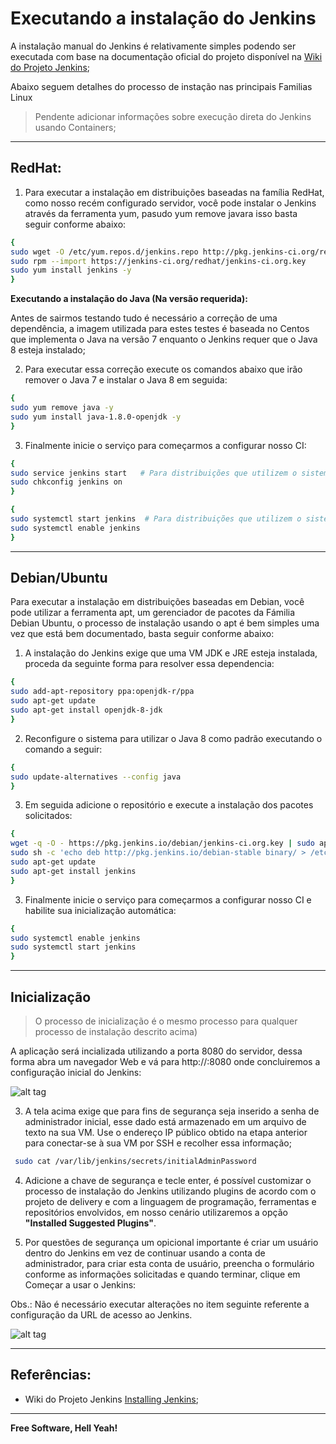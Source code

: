 # Executando a instalação do Jenkins

A instalação manual do Jenkins é relativamente simples podendo ser executada com base na documentação oficial do projeto disponível na [Wiki do Projeto Jenkins](https://wiki.jenkins.io/display/JENKINS/Installing+Jenkins);

Abaixo seguem detalhes do processo de instação nas principais Familias Linux

> Pendente adicionar informações sobre execução direta do Jenkins usando Containers;

---

## RedHat:

1. Para executar a instalação em distribuições baseadas na família RedHat, como nosso recém configurado servidor, você
pode instalar o Jenkins através da ferramenta yum, pasudo yum remove javara isso basta seguir conforme abaixo:

```sh
{
sudo wget -O /etc/yum.repos.d/jenkins.repo http://pkg.jenkins-ci.org/redhat/jenkins.repo
sudo rpm --import https://jenkins-ci.org/redhat/jenkins-ci.org.key
sudo yum install jenkins -y
}
```

**Executando a instalação do Java (Na versão requerida):**

Antes de sairmos testando tudo é necessário a correção de uma dependência, a imagem utilizada para estes testes é baseada no Centos que implementa o Java na versão 7 enquanto o Jenkins requer que o Java 8 esteja instalado;

2. Para executar essa correção execute os comandos abaixo que irão remover o Java 7 e instalar o Java 8 em seguida:

```sh
{
sudo yum remove java -y
sudo yum install java-1.8.0-openjdk -y
}
```

3. Finalmente inicie o serviço para começarmos a configurar nosso CI:

```sh
{
sudo service jenkins start   # Para distribuições que utilizem o sistema de gerenciamento System V como o Amazon Linux ou CentOS 6
sudo chkconfig jenkins on
}
```

```sh
{
sudo systemctl start jenkins  # Para distribuições que utilizem o sistema de gerenciamento SystemD como o CentOS 7
sudo systemctl enable jenkins
}
```

---

## Debian/Ubuntu

Para executar a instalação em distribuições baseadas em Debian, você pode utilizar a ferramenta apt, um gerenciador de pacotes da Fámilia Debian Ubuntu, o processo de instalação usando o apt é bem simples uma vez que está bem documentado, basta seguir conforme abaixo:

1. A instalação do Jenkins exige que uma VM JDK e JRE esteja instalada, proceda da seguinte forma para resolver essa dependencia:

```sh
{
sudo add-apt-repository ppa:openjdk-r/ppa  
sudo apt-get update
sudo apt-get install openjdk-8-jdk
}
```

2. Reconfigure o sistema para utilizar o Java 8 como padrão executando o comando a seguir:

```sh
{
sudo update-alternatives --config java
}
```

3. Em seguida adicione o repositório e execute a instalação dos pacotes solicitados:

```sh
{
wget -q -O - https://pkg.jenkins.io/debian/jenkins-ci.org.key | sudo apt-key add -
sudo sh -c 'echo deb http://pkg.jenkins.io/debian-stable binary/ > /etc/apt/sources.list.d/jenkins.list'
sudo apt-get update
sudo apt-get install jenkins
}
```

3. Finalmente inicie o serviço para começarmos a configurar nosso CI e habilite sua inicialização automática:


```sh
{
sudo systemctl enable jenkins
sudo systemctl start jenkins
}
```

---

## Inicialização
    
> O processo de inicialização é o mesmo processo para qualquer processo de instalação descrito acima)


A aplicação será incializada utilizando a porta 8080 do servidor, dessa forma abra um navegador Web e vá para
http://:8080 onde concluiremos a configuração inicial do Jenkins:

![alt tag](https://github.com/fiapsecdevops/classroom/raw/master/labs/images/1.1.1-jenkins.png)

3. A tela acima exige que para fins de segurança seja inserido a senha de administrador inicial, esse dado está armazenado
em um arquivo de texto na sua VM. Use o endereço IP público obtido na etapa anterior para conectar-se à sua VM por SSH
e recolher essa informação;

```sh
 sudo cat /var/lib/jenkins/secrets/initialAdminPassword
```

4. Adicione a chave de segurança e tecle enter, é possível customizar o processo de instalação do Jenkins utilizando
plugins de acordo com o projeto de delivery e com a linguagem de programação, ferramentas e repositórios envolvidos,
em nosso cenário utilizaremos a opção **"Installed Suggested Plugins"**.

5. Por questões de segurança um opicional importante é criar um usuário dentro do Jenkins em vez de continuar usando a
conta de administrador, para criar esta conta de usuário, preencha o formulário conforme as informações solicitadas e quando terminar, clique em Começar a usar o Jenkins:

Obs.: Não é necessário executar alterações no item seguinte referente a configuração da URL de acesso ao Jenkins.

![alt tag](https://github.com/fiapsecdevops/classroom/raw/master/labs/images/1.1.2-jenkins.png)

---

## Referências:

 - Wiki do Projeto Jenkins [Installing Jenkins](https://wiki.jenkins.io/display/JENKINS/Installing+Jenkins); 

---

**Free Software, Hell Yeah!**